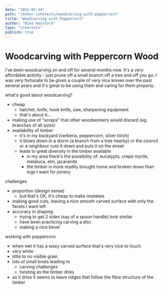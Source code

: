 ```yaml
---
date: "2021-03-14"
path: "/other-interests/woodcarving-with-peppercorn"
title: "Woodcarving with Peppercorn"
author: "Mike Hansford"
type: "interests"
publish: true
---
```

# Woodcarving with Peppercorn Wood
I've been woodcarving on and off for several months now. It's a very affordable activity - just prune off a small branch off a tree and off you go. I was very fortunate to be given a couple of very nice knives over the past several years and it's great to be using them and caring for them properly. 

what's good about woodcarving?
- cheap
    - hatchet, knife, hook knife, saw, sharpening equipment
    - that's about it...
- making use of "scraps" that other woodworkers would discard (eg. branches of all sizes)
- availability of timber
    - it's in my backyard (verbena, peppercorn, silver birch)
    - it blows down in a storm (a branch from a tree nearby) or the council or a neighbour cuts it down and puts it on the street
    - leads to great diversity in the timber available
        - in my area there's the possibility of: eucalypts, crepe myrtle, melaluca, elm, jacaranda
        - the timber is more readily brought home and broken down than logs I want for joinery

challenges
- proportion (design sense)
    - but that's OK, it's cheap to make mistakes
- making good cuts, leaving a nice smooth carved surface with only the facets I want left
- accuracy in shaping
    - trying to get 2 sides (say of a spoon handle) look similar
    - have been practicing carving a disc
    - making a nice bevel

working with peppercorn
- when wet it has a waxy carved surface that's very nice to touch
- very white
- little to no visible grain
- lots of small knots leading to
    - carving challenges
    - twisting as the timber dries
- as it dries it seems to leave ridges that follow the fibre structure of the timber

